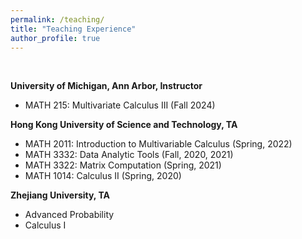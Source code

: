 ```yaml
---
permalink: /teaching/
title: "Teaching Experience"
author_profile: true
---
```

<br>

**University of Michigan, Ann Arbor, Instructor**
- MATH 215: Multivariate Calculus III (Fall 2024)

**Hong Kong University of Science and Technology, TA**
- MATH 2011: Introduction to Multivariable Calculus (Spring, 2022)
- MATH 3332: Data Analytic Tools (Fall, 2020, 2021)
- MATH 3322: Matrix Computation (Spring, 2021)
- MATH 1014: Calculus II (Spring, 2020)

**Zhejiang University, TA**
- Advanced Probability
- Calculus I
